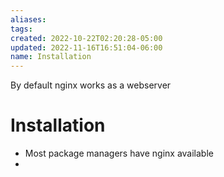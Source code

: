 ```yaml
---
aliases: 
tags: 
created: 2022-10-22T02:20:28-05:00
updated: 2022-11-16T16:51:04-06:00
name: Installation
---
```


By default nginx works as a webserver

# Installation
- Most package managers have nginx available
- 